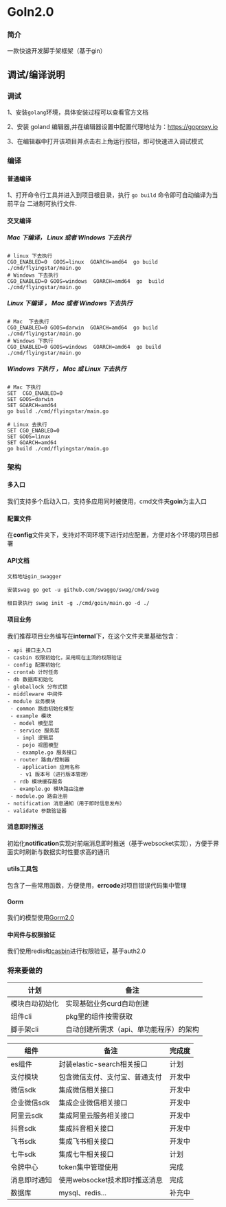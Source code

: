 # GoIn2.0

### 简介
一款快速开发脚手架框架（基于gin）

## 调试/编译说明

### 调试

1、安装`golang`环境，具体安装过程可以查看官方文档

2、安装 goland 编辑器,并在编辑器设置中配置代理地址为：https://goproxy.io

3、在编辑器中打开该项目并点击右上角运行按钮，即可快速进入调试模式

### 编译

#### 普通编译

1、打开命令行工具并进入到项目根目录，执行 `go build` 命令即可自动编译为当前平台 二进制可执行文件.

#### 交叉编译

##### Mac 下编译， Linux 或者 Windows 下去执行

```
# linux 下去执行
CGO_ENABLED=0  GOOS=linux  GOARCH=amd64  go build ./cmd/flyingstar/main.go
# Windows 下去执行
CGO_ENABLED=0 GOOS=windows  GOARCH=amd64  go  build  ./cmd/flyingstar/main.go
```

##### Linux 下编译 ， Mac 或者 Windows 下去执行

```
# Mac  下去执行
CGO_ENABLED=0 GOOS=darwin  GOARCH=amd64  go build ./cmd/flyingstar/main.go
# Windows 下执行
CGO_ENABLED=0 GOOS=windows  GOARCH=amd64  go build ./cmd/flyingstar/main.go

```

##### Windows 下执行 ， Mac 或 Linux 下去执行

```
# Mac 下执行
SET  CGO_ENABLED=0
SET GOOS=darwin
SET GOARCH=amd64
go build ./cmd/flyingstar/main.go

# Linux 去执行
SET CGO_ENABLED=0
SET GOOS=linux
SET GOARCH=amd64
go build ./cmd/flyingstar/main.go

```

### 架构
#### 多入口

我们支持多个启动入口，支持多应用同时被使用，cmd文件夹**goin**为主入口

#### 配置文件

在**config**文件夹下，支持对不同环境下进行对应配置，方便对各个环境的项目部署

#### API文档

```
文档地址gin_swagger

安装swag go get -u github.com/swaggo/swag/cmd/swag

根目录执行 swag init -g ./cmd/goin/main.go -d ./
```

#### 项目业务

我们推荐项目业务编写在**internal**下，在这个文件夹里基础包含：

```
- api 接口主入口
- casbin 权限初始化，采用现在主流的权限验证
- config 配置初始化
- crontab 计时任务
- db 数据库初始化
- globallock 分布式锁
- middleware 中间件
- module 业务模块
 - common 路由初始化模型
 - example 模块
  - model 模型层
  - service 服务层
   - impl 逻辑层
   - pojo 视图模型
   - example.go 服务接口
  - router 路由/控制器
   - application 应用名称
    - v1 版本号（进行版本管理）
  - rdb 模块缓存服务
  - example.go 模块路由注册
 - module.go 路由注册
- notification 消息通知（用于即时信息发布）
- validate 参数验证器
```

#### 消息即时推送

初始化**notification**实现对前端消息即时推送（基于websocket实现），方便于界面实时刷新与数据实时性要求高的通讯

#### utils工具包

包含了一些常用函数，方便使用，**errcode**对项目错误代码集中管理

#### Gorm

我们的模型使用[Gorm2.0](https://gorm.io/zh_CN/docs/index.html)

#### 中间件与权限验证

我们使用redis和[casbin](https://casbin.org/docs/zh-CN/get-started)进行权限验证，基于auth2.0

### 将来要做的

计划 | 备注
---|---
模块自动初始化 | 实现基础业务curd自动创建
组件cli | pkg里的组件按需获取
脚手架cli | 自动创建所需求（api、单功能程序）的架构

组件 | 备注 | 完成度
---|---|---
es组件 | 封装elastic-search相关接口 | 计划
支付模块 | 包含微信支付、支付宝、普通支付 | 开发中
微信sdk | 集成微信相关接口 | 开发中
企业微信sdk | 集成企业微信相关接口 | 开发中
阿里云sdk | 集成阿里云服务相关接口 | 开发中
抖音sdk | 集成抖音相关接口 | 开发中
飞书sdk | 集成飞书相关接口 | 开发中
七牛sdk | 集成七牛相关接口 | 计划
令牌中心 | token集中管理使用 | 完成
消息即时通知 | 使用websocket技术即时推送消息 | 完成
数据库 | mysql、redis... | 补充中